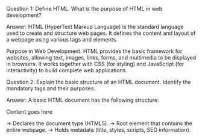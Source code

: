 Question 1: Define HTML. What is the purpose of HTML in web development?

Answer:
HTML (HyperText Markup Language) is the standard language used to create and structure web pages. It defines the content and layout of a webpage using various tags and elements.

Purpose in Web Development: HTML provides the basic framework for websites, allowing text, images, links, forms, and multimedia to be displayed in browsers. It works together with CSS (for styling) and JavaScript (for interactivity) to build complete web applications.

Question 2: Explain the basic structure of an HTML document. Identify the mandatory tags and their purposes.

Answer:
A basic HTML document has the following structure:
<!DOCTYPE html>
<html>
  <head>
    <title>Page Title</title>
  </head>
  <body>
    <p>Content goes here</p>
  </body>
</html>

<!DOCTYPE html> → Declares the document type (HTML5).

<html> → Root element that contains the entire webpage.

<head> → Holds metadata (title, styles, scripts, SEO information).

<title> → Defines the title shown on the browser tab.

<body> → Contains all the visible content like text, images, and links.

These tags form the mandatory foundation of every HTML page.

Question 3: What is the difference between block-level elements and inline elements in HTML? Provide examples of each.

Answer:

Block-level elements:

Always start on a new line.

Occupy the full width available.

Used for structuring content.

Examples: <div>, <p>, <h1>, <ul>, <table>.

Inline elements:

Do not start on a new line.

Only take up as much width as necessary.

Used for styling or formatting within text.

Examples: <span>, <a>, <img>, <strong>, <em>.

Question 4: Discuss the role of semantic HTML. Why is it important for accessibility and SEO? Provide examples of semantic elements.

Answer:
Semantic HTML uses meaningful tags that describe the purpose of content, rather than just its appearance.

Importance:

Accessibility: Helps screen readers and assistive technologies understand the content, improving usability for disabled users.

SEO (Search Engine Optimization): Search engines use semantic elements to better understand the page structure, improving ranking and visibility.

Clarity: Makes the code easier to read and maintain.

Examples of Semantic Elements:

<header> → Defines the page or section header.

<nav> → Represents navigation menus.

<article> → Independent piece of content (e.g., blog post).

<section> → Groups related content.

<footer> → Defines the page or section footer.